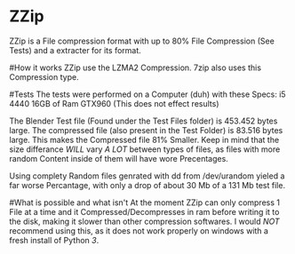 # ZZip
ZZip is a File compression format with up to 80% File Compression (See Tests) and a extracter for its format.

#How it works
ZZip use the LZMA2 Compression. 7zip also uses this Compression type.

#Tests
The tests were performed on a Computer (duh) with these Specs:
  i5 4440
  16GB of Ram
  GTX960 (This does not effect results)
  
The Blender Test file (Found under the Test Files folder) is 453.452 bytes large. The compressed file (also present in the Test Folder) is 83.516 bytes large.
This makes the Compressed file 81% Smaller. Keep in mind that the size differance *WILL* vary *A LOT* between types of files, as files with more random Content inside of them will have wore Precentages.

Using complety Random files genrated with dd from /dev/urandom yieled a far worse Percantage, with only a drop of about 30 Mb of a 131 Mb test file.

#What is possible and what isn't
At the moment ZZip can only compress 1 File at a time and it Compressed/Decompresses in ram before writing it to the disk, making it slower than other compression softwares.
I would *NOT* recommend using this, as it does not work properly on windows with a fresh install of Python *3*.
